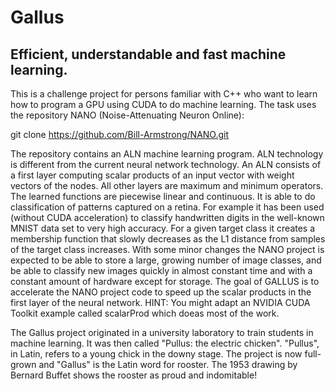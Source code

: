 # Gallus
## Efficient, understandable and fast machine learning.

This is a challenge project for persons familiar with C++ who want to learn how to program a GPU using CUDA to do machine learning. The task uses the repository NANO (Noise-Attenuating Neuron Online):

git clone https://github.com/Bill-Armstrong/NANO.git

The repository contains an ALN machine learning program. ALN technology is different from the current neural network technology. An ALN consists of a first layer computing scalar products of an input vector with weight vectors of the nodes. All other layers are maximum and minimum operators. The learned functions are piecewise linear and continuous.  It is able to do classification of patterns captured on a retina. For example it has been used (without CUDA acceleration) to classify handwritten digits in the well-known MNIST data set to very high accuracy. For a given target class it creates a membership function that slowly decreases as the L1 distance from samples of the target class increases. With some minor changes the NANO project is expected to be able to store a large, growing number of image classes, and be able to classify new images quickly in almost constant time and with a constant amount of hardware except for storage. The goal of GALLUS is to accelerate the NANO project code to speed up the scalar products in the first layer of the neural network. HINT: You might adapt an NVIDIA CUDA Toolkit example called scalarProd which doeas most of the work.

The Gallus project originated in a university laboratory to train students in machine learning.  It was then called "Pullus: the electric chicken". "Pullus", in Latin, refers to a young chick in the downy stage. The project is now full-grown and "Gallus" is the Latin word for rooster. The 1953 drawing by Bernard Buffet shows the rooster as proud and indomitable!
